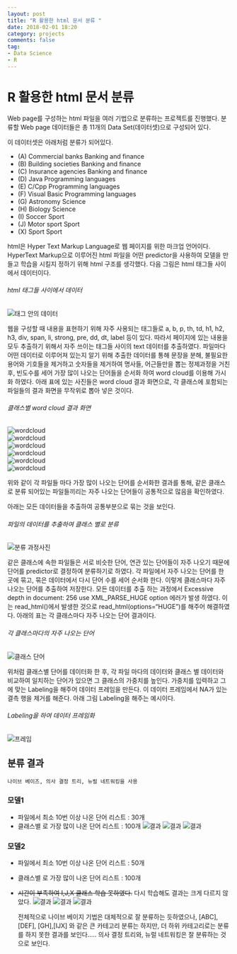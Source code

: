 ```yaml
---
layout: post
title: "R 활용한 html 문서 분류 "
date: 2018-02-01 18:20
category: projects
comments: false
tag:
- Data Science
- R
---
```

# R 활용한 html 문서 분류 

Web page를 구성하는 html 파일을 여러 기법으로 분류하는 프로젝트를 진행했다. 분류할 Web page 데이터들은 총 11개의 Data Set(데이터셋)으로 구성되어 있다.  

이 데이터셋은  아래처럼 분류가 되어있다.
- (A) Commercial banks Banking and finance  
- (B) Building societies Banking and finance 
- (C) Insurance agencies Banking and finance
- (D) Java Programming languages 
- (E) C/Cpp Programming languages
- (F) Visual Basic Programming languages
- (G) Astronomy Science
- (H) Biology Science
- (I) Soccer Sport 
- (J) Motor sport Sport
- (X) Sport Sport  


html은 Hyper Text Markup Language로 웹 페이지를 위한 마크업 언어이다. HyperText Markup으로 이루어진 html 파일을 어떤 predictor을 사용하여 모델을 만들고 학습을 시킬지 정하기 위해 html 구조를 생각했다. 다음 그림은 html 태그들 사이에서 데이터이다.  

######  html 태그들 사이에서 데이터
![태그 안의 데이터](../../images/projects/1.png)  

웹을 구성할 때 내용을 표현하기 위해 자주 사용되는 태그들로 a, b, p, th, td, h1, h2, h3, div, span, li, strong, pre, dd, dt, label 등이 있다. 따라서 페이지에 있는 내용을 모두 추출하기 위해서 자주 쓰이는 태그들 사이의 text 데이터를 추출하였다. 파일마다 어떤 데이터로 이루어져 있는지 알기 위해 추출한 데이터를 통해 문장을 분해, 불필요한 용어와 기호들을 제거하고 숫자들을 제거하여 명사들, 어근들만을 뽑는 정제과정을 거친 후, 빈도수를 세어 가장 많이 나오는 단어들을 순서화 하여 word cloud를 이용해 가시화 하였다. 아래 표에 있는 사진들은 word cloud 결과 화면으로, 각 클래스에 포함되는 파일들의 결과 화면을 무작위로 뽑아 넣은 것이다.  
  
###### 클래스별 word cloud 결과 화면
![wordcloud](../../images/projects/2.png)  
![wordcloud](../../images/projects/3.png)  
![wordcloud](../../images/projects/4.png)  
![wordcloud](../../images/projects/5.png)  
![wordcloud](../../images/projects/6.png)  
![wordcloud](../../images/projects/7.png)  

위와 같이 각 파일들 마다 가장 많이 나오는 단어를 순서화한 결과를 통해, 같은 클래스로 분류 되어있는 파일들끼리는 자주 나오는 단어들이 공통적으로 많음을 확인하였다.   

아래는 모든 데이터들을 추출하여 공통부분으로 묶는 것을 보인다.
###### 파일의 데이터를 추출하여 클래스 별로 분류
![분류 과정사진](../../images/projects/8.png)


같은 클래스에 속한 파일들은 서로 비슷한 단어, 연관 있는 단어들이 자주 나오기 때문에 단어를 predictor로 결정하여 분류하기로 하였다. 각 파일에서 자주 나오는 단어를 한 곳에 묶고, 묶은 데이터에서 다시 단어 수를 세어 순서화 한다. 이렇게 클래스마다 자주 나오는 단어를 추출하여 저장한다. 모든 데이터를 추출 하는 과정에서 Excessive depth in document: 256 use XML_PARSE_HUGE option 에러가 발생 하였다. 이는 read_html()에서 발생한 것으로 read_html(options=“HUGE”)를 해주어 해결하였다. 아래의 표는 각 클래스마다 자주 나오는 단어 결과이다.  
  
###### 각 클래스마다의 자주 나오는 단어
![클래스 단어](../../images/projects/9.png)

위처럼 클래스별 단어를 데이터화 한 후, 각 파일 마다의 데이터와 클래스 별 데이터와 비교하여 일치하는 단어가 있으면 그 클래스의 가중치를 높인다. 가중치를 입력하고 그에 맞는 Labeling을 해주어 데이터 프레임을 만든다. 이 데이터 프레임에서 NA가 있는 결측 행을 제거를 해준다. 아래 그림 Labeling을 해주는 예시이다.

###### Labeling을 하여 데이터 프레임화 
![프레임](../../images/projects/frame.png)

## 분류 결과

```나이브 베이즈, 의사 결정 트리, 뉴럴 네트워킹을 사용```

### 모델1
- 파일에서 최소 10번 이상 나온 단어 리스트 : 30개
- 클래스별 로 가장 많이 나온 단어 리스트 : 100개
![결과](../../images/projects/res1.png)
![결과](../../images/projects/res2.png)
![결과](../../images/projects/res3.png)
### 모델2
- 파일에서 최소 10번 이상 나온 단어 리스트 : 50개
- 클래스별 로 가장 많이 나온 단어 리스트 : 100개
- ~~시간이 부족하여 I,J,X 클래스 학습 못하였다.~~ 다시 학습해도 결과는 크게 다르지 않았다.
![결과](../../images/projects/res4.png)
![결과](../../images/projects/res5.png)
![결과](../../images/projects/res6.png)


    전체적으로 나이브 베이지 기법은 대체적으로 잘 분류하는 듯하였으나, [ABC], [DEF], [GH],[IJX] 와 같은 큰 카테고리 분류는 하지만, 더 하위 카테고리로는 분류를 하지 못한 결과를 보인다.....
    의사 결정 트리와, 뉴럴 네트워킹은 잘 분류하는 것으로 보인다.


